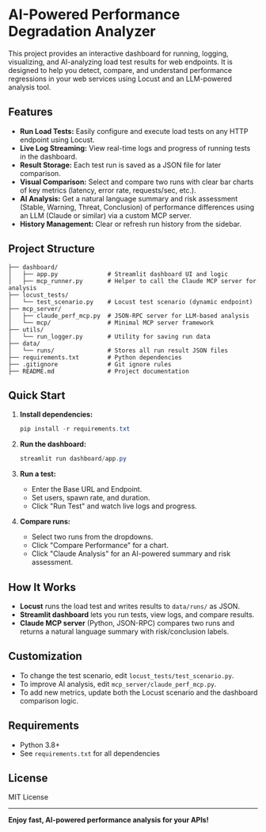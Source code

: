 # AI-Powered Performance Degradation Analyzer

This project provides an interactive dashboard for running, logging, visualizing, and AI-analyzing load test results for web endpoints. It is designed to help you detect, compare, and understand performance regressions in your web services using Locust and an LLM-powered analysis tool.

## Features

- **Run Load Tests:** Easily configure and execute load tests on any HTTP endpoint using Locust.
- **Live Log Streaming:** View real-time logs and progress of running tests in the dashboard.
- **Result Storage:** Each test run is saved as a JSON file for later comparison.
- **Visual Comparison:** Select and compare two runs with clear bar charts of key metrics (latency, error rate, requests/sec, etc.).
- **AI Analysis:** Get a natural language summary and risk assessment (Stable, Warning, Threat, Conclusion) of performance differences using an LLM (Claude or similar) via a custom MCP server.
- **History Management:** Clear or refresh run history from the sidebar.

## Project Structure

```
├── dashboard/
│   ├── app.py              # Streamlit dashboard UI and logic
│   ├── mcp_runner.py       # Helper to call the Claude MCP server for analysis
├── locust_tests/
│   └── test_scenario.py    # Locust test scenario (dynamic endpoint)
├── mcp_server/
│   ├── claude_perf_mcp.py  # JSON-RPC server for LLM-based analysis
│   └── mcp/                # Minimal MCP server framework
├── utils/
│   └── run_logger.py       # Utility for saving run data
├── data/
│   └── runs/               # Stores all run result JSON files
├── requirements.txt        # Python dependencies
├── .gitignore              # Git ignore rules
├── README.md               # Project documentation
```

## Quick Start

1. **Install dependencies:**
   ```powershell
   pip install -r requirements.txt
   ```

2. **Run the dashboard:**
   ```powershell
   streamlit run dashboard/app.py
   ```

3. **Run a test:**
   - Enter the Base URL and Endpoint.
   - Set users, spawn rate, and duration.
   - Click "Run Test" and watch live logs and progress.

4. **Compare runs:**
   - Select two runs from the dropdowns.
   - Click "Compare Performance" for a chart.
   - Click "Claude Analysis" for an AI-powered summary and risk assessment.

## How It Works

- **Locust** runs the load test and writes results to `data/runs/` as JSON.
- **Streamlit dashboard** lets you run tests, view logs, and compare results.
- **Claude MCP server** (Python, JSON-RPC) compares two runs and returns a natural language summary with risk/conclusion labels.

## Customization

- To change the test scenario, edit `locust_tests/test_scenario.py`.
- To improve AI analysis, edit `mcp_server/claude_perf_mcp.py`.
- To add new metrics, update both the Locust scenario and the dashboard comparison logic.

## Requirements
- Python 3.8+
- See `requirements.txt` for all dependencies

## License
MIT License

---

**Enjoy fast, AI-powered performance analysis for your APIs!**

